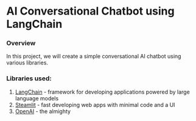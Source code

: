# AI Conversational Chatbot using LangChain

### Overview

In this project, we will create a simple conversational AI chatbot using various libraries.

### Libraries used:

1. [LangChain](https://python.langchain.com/docs/get_started/introduction) - framework for developing applications powered by large language models
2. [Steamlit](https://docs.streamlit.io/) - fast developing web apps with minimal code and a UI
3. [OpenAI](https://openai.com/) - the almighty